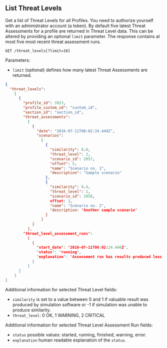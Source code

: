 ## List Threat Levels

Get a list of Threat Levels for all Profiles. You need to authorize yourself with an administrator account (a token).
By default five latest Threat Assessments for a profile are returned in Threat Level data. This can be altered by providing
an optional `limit` parameter. The response contains at most five most recent threat assessment runs.

```
GET /threat_levels[?limit=10]
```
Parameters:

+ `limit` (optional) defines how many latest Threat Assessments are returned.


```json
{
  "threat_levels":
    [
      {
        "profile_id": 3923,
        "profile_custom_id": "custom_id",
        "section_id": "section_id",
        "threat_assessments":
          [
            {
              "date": "2016-07-11T08:02:24.449Z",
              "scenarios":
                [
                  {
                    "similarity": 0.8,
                    "threat_level": 2,
                    "scenario_id": 2057,
                    "offset": 5,
                    "name": "Scenario no. 1",
                    "description": "Sample scenario"
                  },
                  {
                    "similarity": 0.4,
                    "threat_level": 1,
                    "scenario_id": 2058,
                    offset: 3,
                    "name": "Scenario no. 2",
                    "description: "Another sample scenario"
                  }
                ]
            }
          ],
        "threat_level_assessment_runs":
          [
            {
              "start_date": "2016-07-11T06:02:24.446Z",
              "status": "running",
              "explanation": "Assessment run has results produced less than two hours ago"
            }
          ]
      }
    ]
}
```
Additional information for selected Threat Level fields:

+ `similarity` is set to a value between 0 and 1 if valuable result was produced by simulation software or -1 if simulation was unable to produce similarity.
+ `threat_level`: 0 OK, 1 WARNING, 2 CRITICAL

Additional information for selected Threat Level Assessment Run fields:

+ `status` possible values: started, running, finished, warning, error.
+ `explanation` human readable explanation of the `status`.
